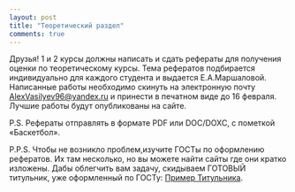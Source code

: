 ```yaml
---
layout: post
title: "Теоретический раздел"
comments: true
---
```



Друзья! 1 и 2 курсы должны написать и сдать рефераты для получения оценки по теоретическому курсы.
Тема рефератов подбирается индивидуально для каждого студента и выдается Е.А.Маршаловой.
Написанные работы необходимо скинуть на электронную почту AlexVasilyev96@yandex.ru
и принести в печатном виде до 16 февраля. Лучшие работы будут опубликованы на сайте.

P.S. Рефераты отправлять в формате PDF или DOC/DOXC, с пометкой «Баскетбол».

P.P.S. Чтобы не возникло проблем,изучите ГОСТы по оформлению рефератов.
Их там несколько, но вы можете найти сайты где они кратко изложены.
Дабы облегчить вам задачу, скидываем ГОТОВЫЙ титульник, уже оформленный по ГОСТу:
[Пример Титульника](https://basketballmephi.files.wordpress.com/2018/02/d0bfd180d0b8d0bcd0b5d180d182d0b8d182d183d0bbd18cd0bdd0b8d0ba.doc).

